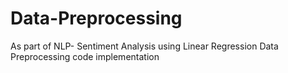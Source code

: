 # Data-Preprocessing
As part of NLP- Sentiment Analysis using Linear Regression Data Preprocessing code implementation
